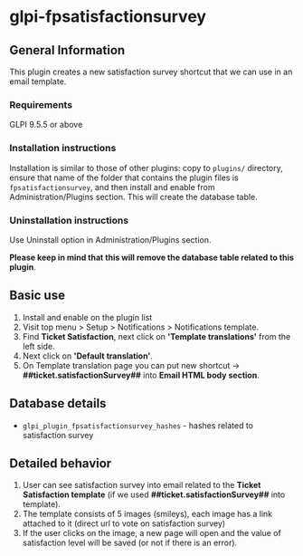 # glpi-fpsatisfactionsurvey

## General Information

This plugin creates a new satisfaction survey shortcut that we can use in an email template.

### Requirements

GLPI 9.5.5 or above

### Installation instructions

Installation is similar to those of other plugins: copy to `plugins/` directory, ensure that name of the folder that
contains the plugin files is `fpsatisfactionsurvey`, and then install and enable from Administration/Plugins section. This will
create the database table.

### Uninstallation instructions

Use Uninstall option in Administration/Plugins section.

**Please keep in mind that this will remove the database table related to this plugin**.

## Basic use

1. Install and enable on the plugin list
2. Visit top menu > Setup > Notifications > Notifications template.
3. Find **Ticket Satisfaction**, next click on **'Template translations'** from the left side.
4. Next click on **'Default translation'**.
5. On Template translation page you can put new shortcut -> **##ticket.satisfactionSurvey##** into **Email HTML body section**.

## Database details

* `glpi_plugin_fpsatisfactionsurvey_hashes` - hashes related to satisfaction survey

## Detailed behavior
1. User can see satisfaction survey into email related to the **Ticket Satisfaction template** (if we used **##ticket.satisfactionSurvey##** into template).
2. The template consists of 5 images (smileys), each image has a link attached to it (direct url to vote on satisfaction survey)
3. If the user clicks on the image, a new page will open and the value of satisfaction level will be saved (or not if there is an error). 
